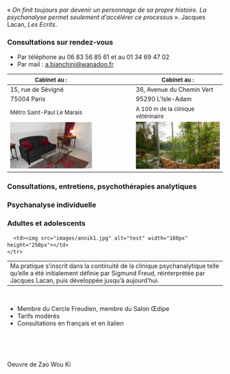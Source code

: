 « *On finit toujours par devenir un personnage de sa propre histoire. La psychanalyse permet seulement d'accélérer ce processus* ». Jacques Lacan, *Les Ecrits*.

<div id='rdv'>
<h3>Consultations sur rendez-vous</h3>
<ul>
<li>Par téléphone  au 06 83 56 85 61 et au 01 34 69 47 02</li>
<li>Par mail : <a href="mailto:a.bianchini@wanadoo.fr">a.bianchini@wanadoo.fr</a></li>
</ul>
</div>


| <span style="font-size:small">Cabinet au :</span>|  &nbsp; |&nbsp; |&nbsp; |&nbsp; |&nbsp; |<span style="font-size:small">Cabinet au :</span>|
|--------------------------------------------------|---------|---------|---------|---------|---------|-------------------------------------------------|
|15, rue de Sévigné 				   |  &nbsp; |  &nbsp; | &nbsp; | &nbsp; | &nbsp; | 36, Avenue du Chemin Vert                       |
|75004 Paris                                       |  &nbsp; |  &nbsp; | &nbsp; | &nbsp; | &nbsp; | 95290 L'Isle-Adam                               |
|<span style="font-size:small">Métro Saint-Paul Le Marais</span>|  &nbsp; | &nbsp; | &nbsp; | &nbsp; | &nbsp; |<span style="font-size:small">A 100 m de la clinique vétérinaire</span>|
|![test](images/paris-salon-169.jpg)               |  &nbsp; |&nbsp; |&nbsp; |&nbsp; |&nbsp; | ![test](images/l-isle-adam.jpg )                |





### Consultations, entretiens, psychothérapies analytiques

### Psychanalyse individuelle

### Adultes et adolescents



<table id="photo">
  <tbody>
    <tr>
      <td>Ma pratique s’inscrit dans la continuité de la clinique psychanalytique telle qu’elle a été initialement définie par Sigmund Freud, réinterprétée par Jacques Lacan, puis développée jusqu’à aujourd’hui.</td>
      
      <td><img src="images/annik1.jpg" alt="test" width="180px" height="250px"></td>
    </tr>
  </tbody>
</table>

<br/>

- Membre du Cercle Freudien, membre du Salon Œdipe
- Tarifs modérés
- Consultations en français et en italien 

<br/>

<br/>

<br/>



Oeuvre de Zao Wou Ki
